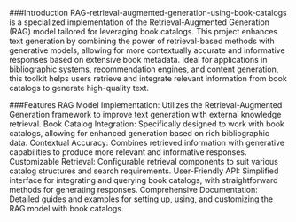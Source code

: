 ###Introduction
RAG-retrieval-augmented-generation-using-book-catalogs is a specialized implementation of the Retrieval-Augmented Generation (RAG) model tailored for leveraging book catalogs. This project enhances text generation by combining the power of retrieval-based methods with generative models, allowing for more contextually accurate and informative responses based on extensive book metadata. Ideal for applications in bibliographic systems, recommendation engines, and content generation, this toolkit helps users retrieve and integrate relevant information from book catalogs to generate high-quality text.

###Features
RAG Model Implementation: Utilizes the Retrieval-Augmented Generation framework to improve text generation with external knowledge retrieval.
Book Catalog Integration: Specifically designed to work with book catalogs, allowing for enhanced generation based on rich bibliographic data.
Contextual Accuracy: Combines retrieved information with generative capabilities to produce more relevant and informative responses.
Customizable Retrieval: Configurable retrieval components to suit various catalog structures and search requirements.
User-Friendly API: Simplified interface for integrating and querying book catalogs, with straightforward methods for generating responses.
Comprehensive Documentation: Detailed guides and examples for setting up, using, and customizing the RAG model with book catalogs.
